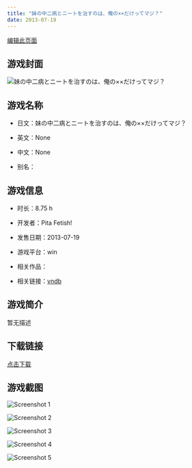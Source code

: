 ```yaml
---
title: "妹の中二病とニートを治すのは、俺の××だけってマジ？"
date: 2013-07-19
---
```

[编辑此页面](https://github.com/ACG-3/ADV3-source/blob/main/source/_posts/%E5%A6%B9%E3%81%AE%E4%B8%AD%E4%BA%8C%E7%97%85%E3%81%A8%E3%83%8B%E3%83%BC%E3%83%88%E3%82%92%E6%B2%BB%E3%81%99%E3%81%AE%E3%81%AF%E3%80%81%E4%BF%BA%E3%81%AE%C3%97%C3%97%E3%81%A0%E3%81%91%E3%81%A3%E3%81%A6%E3%83%9E%E3%82%B8%EF%BC%9F.md)

## 游戏封面

![妹の中二病とニートを治すのは、俺の××だけってマジ？](https%3A//pan.timero.xyz/onedrive/img_lib_001/%E5%A6%B9%E3%81%AE%E4%B8%AD%E4%BA%8C%E7%97%85%E3%81%A8%E3%83%8B%E3%83%BC%E3%83%88%E3%82%92%E6%B2%BB%E3%81%99%E3%81%AE%E3%81%AF%E3%80%81%E4%BF%BA%E3%81%AE%C3%97%C3%97%E3%81%A0%E3%81%91%E3%81%A3%E3%81%A6%E3%83%9E%E3%82%B8%EF%BC%9F_cover.avif)


## 游戏名称

- 日文：妹の中二病とニートを治すのは、俺の××だけってマジ？
- 英文：None
- 中文：None

- 别名：


## 游戏信息

- 时长：8.75 h
- 开发者：Pita Fetish!
- 发售日期：2013-07-19
- 游戏平台：win
- 相关作品：

- 相关链接：[vndb](https://vndb.org/v12990)


## 游戏简介

暂无描述


## 下载链接

[点击下载](https://pan.timero.xyz/onedrive/adv_lib_001/%E5%A6%B9%E3%81%AE%E4%B8%AD%E4%BA%8C%E7%97%85%E3%81%A8%E3%83%8B%E3%83%BC%E3%83%88%E3%82%92%E6%B2%BB%E3%81%99%E3%81%AE%E3%81%AF%E3%80%81%E4%BF%BA%E3%81%AE%C3%97%C3%97%E3%81%A0%E3%81%91%E3%81%A3%E3%81%A6%E3%83%9E%E3%82%B8%EF%BC%9F)


## 游戏截图


![Screenshot 1](https%3A//pan.timero.xyz/onedrive/img_lib_001/%E5%A6%B9%E3%81%AE%E4%B8%AD%E4%BA%8C%E7%97%85%E3%81%A8%E3%83%8B%E3%83%BC%E3%83%88%E3%82%92%E6%B2%BB%E3%81%99%E3%81%AE%E3%81%AF%E3%80%81%E4%BF%BA%E3%81%AE%C3%97%C3%97%E3%81%A0%E3%81%91%E3%81%A3%E3%81%A6%E3%83%9E%E3%82%B8%EF%BC%9F_Screenshot_1.avif)

![Screenshot 2](https%3A//pan.timero.xyz/onedrive/img_lib_001/%E5%A6%B9%E3%81%AE%E4%B8%AD%E4%BA%8C%E7%97%85%E3%81%A8%E3%83%8B%E3%83%BC%E3%83%88%E3%82%92%E6%B2%BB%E3%81%99%E3%81%AE%E3%81%AF%E3%80%81%E4%BF%BA%E3%81%AE%C3%97%C3%97%E3%81%A0%E3%81%91%E3%81%A3%E3%81%A6%E3%83%9E%E3%82%B8%EF%BC%9F_Screenshot_2.avif)

![Screenshot 3](https%3A//pan.timero.xyz/onedrive/img_lib_001/%E5%A6%B9%E3%81%AE%E4%B8%AD%E4%BA%8C%E7%97%85%E3%81%A8%E3%83%8B%E3%83%BC%E3%83%88%E3%82%92%E6%B2%BB%E3%81%99%E3%81%AE%E3%81%AF%E3%80%81%E4%BF%BA%E3%81%AE%C3%97%C3%97%E3%81%A0%E3%81%91%E3%81%A3%E3%81%A6%E3%83%9E%E3%82%B8%EF%BC%9F_Screenshot_3.avif)

![Screenshot 4](https%3A//pan.timero.xyz/onedrive/img_lib_001/%E5%A6%B9%E3%81%AE%E4%B8%AD%E4%BA%8C%E7%97%85%E3%81%A8%E3%83%8B%E3%83%BC%E3%83%88%E3%82%92%E6%B2%BB%E3%81%99%E3%81%AE%E3%81%AF%E3%80%81%E4%BF%BA%E3%81%AE%C3%97%C3%97%E3%81%A0%E3%81%91%E3%81%A3%E3%81%A6%E3%83%9E%E3%82%B8%EF%BC%9F_Screenshot_4.avif)

![Screenshot 5](https%3A//pan.timero.xyz/onedrive/img_lib_001/%E5%A6%B9%E3%81%AE%E4%B8%AD%E4%BA%8C%E7%97%85%E3%81%A8%E3%83%8B%E3%83%BC%E3%83%88%E3%82%92%E6%B2%BB%E3%81%99%E3%81%AE%E3%81%AF%E3%80%81%E4%BF%BA%E3%81%AE%C3%97%C3%97%E3%81%A0%E3%81%91%E3%81%A3%E3%81%A6%E3%83%9E%E3%82%B8%EF%BC%9F_Screenshot_5.avif)

